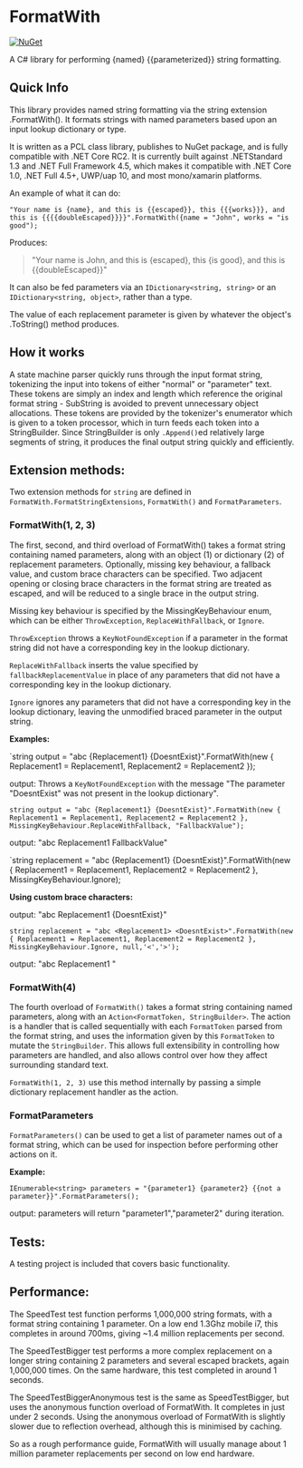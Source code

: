 # FormatWith

[![NuGet](https://img.shields.io/badge/nuget-1.3.1-green.svg)](https://www.nuget.org/packages/FormatWith/)

A C# library for performing {named} {{parameterized}} string formatting.

## Quick Info

This library provides named string formatting via the string extension .FormatWith(). It formats strings with named parameters based upon an input lookup dictionary or type.

It is written as a PCL class library, publishes to NuGet package, and is fully compatible with .NET Core RC2. It is currently built against .NETStandard 1.3 and .NET Full Framework 4.5, which makes it compatible with .NET Core 1.0, .NET Full 4.5+, UWP/uap 10, and most mono/xamarin platforms.

An example of what it can do:

`"Your name is {name}, and this is {{escaped}}, this {{{works}}}, and this is {{{{doubleEscaped}}}}".FormatWith({name = "John", works = "is good");`

Produces:

> "Your name is John, and this is {escaped}, this {is good}, and this is {{doubleEscaped}}"

It can also be fed parameters via an `IDictionary<string, string>` or an `IDictionary<string, object>`, rather than a type.

The value of each replacement parameter is given by whatever the object's .ToString() method produces.

## How it works

A state machine parser quickly runs through the input format string, tokenizing the input into tokens of either "normal" or "parameter" text. These tokens are simply an index and length which reference the original format string - SubString is avoided to prevent unnecessary object allocations. These tokens are provided by the tokenizer's enumerator which is given to a token processor, which in turn feeds each token into a StringBuilder. Since StringBuilder is only `.Append()`ed relatively large segments of string, it produces the final output string quickly and efficiently.

## Extension methods:

Two extension methods for `string` are defined in `FormatWith.FormatStringExtensions`, `FormatWith()` and `FormatParameters`.

### FormatWith(1, 2, 3)

The first, second, and third overload of FormatWith() takes a format string containing named parameters, along with an object (1) or dictionary (2) of replacement parameters. Optionally, missing key behaviour, a fallback value, and custom brace characters can be specified. Two adjacent opening or closing brace characters in the format string are treated as escaped, and will be reduced to a single brace in the output string.

Missing key behaviour is specified by the MissingKeyBehaviour enum, which can be either `ThrowException`, `ReplaceWithFallback`, or `Ignore`.

`ThrowException` throws a `KeyNotFoundException` if a parameter in the format string did not have a corresponding key in the lookup dictionary.

`ReplaceWithFallback` inserts the value specified by `fallbackReplacementValue` in place of any parameters that did not have a corresponding key in the lookup dictionary.

`Ignore` ignores any parameters that did not have a corresponding key in the lookup dictionary, leaving the unmodified braced parameter in the output string.

**Examples:**

`string output = "abc {Replacement1} {DoesntExist}".FormatWith(new { Replacement1 = Replacement1, Replacement2 = Replacement2 });

output: Throws a `KeyNotFoundException` with the message "The parameter \"DoesntExist\" was not present in the lookup dictionary".

`string output = "abc {Replacement1} {DoesntExist}".FormatWith(new { Replacement1 = Replacement1, Replacement2 = Replacement2 }, MissingKeyBehaviour.ReplaceWithFallback, "FallbackValue");`

output: "abc Replacement1 FallbackValue"

`string replacement = "abc {Replacement1} {DoesntExist}".FormatWith(new { Replacement1 = Replacement1, Replacement2 = Replacement2 }, MissingKeyBehaviour.Ignore);

**Using custom brace characters:**

output: "abc Replacement1 {DoesntExist}"

`string replacement = "abc <Replacement1> <DoesntExist>".FormatWith(new { Replacement1 = Replacement1, Replacement2 = Replacement2 }, MissingKeyBehaviour.Ignore, null,'<','>');`

output: "abc Replacement1 <DoesntExist>"

### FormatWith(4)

The fourth overload of `FormatWith()` takes a format string containing named parameters, along with an `Action<FormatToken, StringBuilder>`. The action is a handler that is called sequentially with each `FormatToken` parsed from the format string, and uses the information given by this `FormatToken` to mutate the `StringBuilder`. This allows full extensibility in controlling how parameters are handled, and also allows control over how they affect surrounding standard text.

`FormatWith(1, 2, 3)` use this method internally by passing a simple dictionary replacement handler as the action.

### FormatParameters

`FormatParameters()` can be used to get a list of parameter names out of a format string, which can be used for inspection before performing other actions on it.

**Example:**

`IEnumerable<string> parameters = "{parameter1} {parameter2} {{not a parameter}}".FormatParameters();`

output: parameters will return "parameter1","parameter2" during iteration.

## Tests:

A testing project is included that covers basic functionality.

## Performance:

The SpeedTest test function performs 1,000,000 string formats, with a format string containing 1 parameter. On a low end 1.3Ghz mobile i7, this completes in around 700ms, giving ~1.4 million replacements per second.

The SpeedTestBigger test performs a more complex replacement on a longer string containing 2 parameters and several escaped brackets, again 1,000,000 times. On the same hardware, this test completed in around 1 seconds.

The SpeedTestBiggerAnonymous test is the same as SpeedTestBigger, but uses the anonymous function overload of FormatWith. It completes in just under 2 seconds. Using the anonymous overload of FormatWith is slightly slower due to reflection overhead, although this is minimised by caching.

So as a rough performance guide, FormatWith will usually manage about 1 million parameter replacements per second on low end hardware.